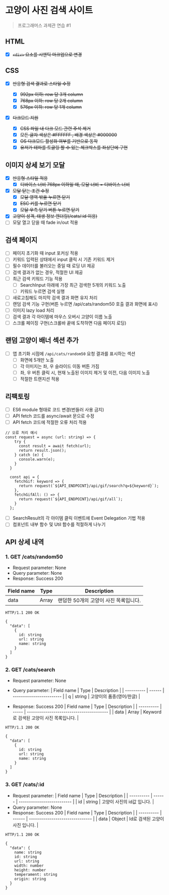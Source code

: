 # 고양이 사진 검색 사이트

> 프로그래머스 과제관 연습 #1

## HTML

- [x] ~~`<div>` 요소를 시맨틱 마크업으로 변경~~

## CSS

- [x] ~~반응형 검색 결과로 스타일 수정~~

  - [x] ~~992px 이하: row 당 3개 column~~
  - [x] ~~768px 이하: row 당 2개 column~~
  - [x] ~~576px 이하: row 당 1개 column~~

- [x] ~~다크모드 지원~~
  - [x] ~~CSS 파일 내 다크 모드 관련 주석 제거~~
  - [x] ~~모든 글자 색상은 #FFFFFF , 배경 색상은 #000000~~
  - [x] ~~OS 다크모드 활성화 여부를 기반으로 동작~~
  - [x] ~~유저가 테마를 토글링 할 수 있는 체크박스를 좌상단에 구현~~

## 이미지 상세 보기 모달

- [x] ~~반응형 스타일 적용~~
  - [x] ~~디바이스 너비 768px 이하일 때, 모달 너비 = 디바이스 너비~~
- [x] ~~모달 닫는 조건 수정~~
  - [x] ~~모달 영역 밖을 누르면 닫기~~
  - [x] ~~ESC 키를 누르면 닫기~~
  - [x] ~~모달 우측 닫기 버튼 누르면 닫기~~
- [x] ~~고양이 성격, 태생 정보 렌더링(/cats/:id 이용)~~
- [ ] 모달 열고 닫을 때 fade in/out 적용

## 검색 페이지

- [ ] 페이지 초기화 때 input 포커싱 적용
- [ ] 키워드 입력된 상태에서 input 클릭 시 기존 키워드 제거
- [ ] 필수 데이터를 불러오는 중일 때 로딩 UI 제공
- [ ] 검색 결과가 없는 경우, 적절한 UI 제공
- [ ] 최근 검색 키워드 기능 적용
  - [ ] SearchInput 아래에 가장 최근 검색한 5개의 키워드 노출
  - [ ] 키워드 누르면 검색 실행
- [ ] 새로고침해도 마지막 검색 결과 화면 유지 처리
- [ ] 랜덤 검색 기능 구현(버튼 누르면 /api/cats/random50 호출 결과 화면에 표시)
- [ ] 이미지 lazy load 처리
- [ ] 검색 결과 각 아이템에 마우스 오버시 고양이 이름 노출
- [ ] 스크롤 페이징 구현(스크롤바 끝에 도착하면 다음 페이지 로딩)

## 랜덤 고양이 배너 섹션 추가

- [ ] 앱 초기화 시점에 `/api/cats/random50` 요청 결과를 표시하는 섹션
  - [ ] 화면에 5개만 노출
  - [ ] 각 이미지는 좌, 우 슬라이드 이동 버튼 가짐
  - [ ] 좌, 우 버튼 클릭 시, 현재 노출된 이미지 제거 및 이전, 다음 이미지 노출
  - [ ] 적절한 트랜지션 적용

## 리팩토링

- [ ] ES6 module 형태로 코드 변경(번들러 사용 금지)
- [ ] API fetch 코드를 async/await 문으로 수정
- [ ] API fetch 코드에 적절한 오류 처리 적용

```
// 오류 처리 예시
const request = async (url: string) => {
    try {
      const result = await fetch(url);
      return result.json();
    } catch (e) {
      console.warn(e);
    }
  }

  const api = {
    fetchGif: keyword => {
      return request(`${API_ENDPOINT}/api/gif/search?q=${keyword}`);
    },
    fetchGifAll: () => {
      return request(`${API_ENDPOINT}/api/gif/all`);
    }
  };
```

- [ ] SearchResult의 각 아이템 클릭 이벤트에 Event Delegation 기법 적용
- [ ] 컴포넌트 내부 함수 및 Util 함수를 적절하게 나누기

## API 상세 내역

### 1. GET /cats/random50

- Request parameter: None
- Query parameter: None
- Response: Success 200

| Field name | Type  | Description                           |
| ---------- | ----- | ------------------------------------- |
| data       | Array | 랜덤한 50개의 고양이 사진 목록입니다. |

```
HTTP/1.1 200 OK

{
  "data": [
    {
      id: string
      url: string
      name: string
    }
  ]
}
```

### 2. GET /cats/search

- Request parameter: None

- Query parameter:
  | Field name | Type | Description |
  | ---------- | ------ | ------------------------ |
  | q | string | 고양이의 품종(영어/한글) |

- Response: Success 200
  | Field name | Type | Description |
  | ---------- | ----- | ---------------------------------------- |
  | data | Array | Keyword로 검색된 고양이 사진 목록입니다. |

```
HTTP/1.1 200 OK

{
  "data": [
    {
      id: string
      url: string
      name: string
    }
  ]
}
```

### 3. GET /cats/:id

- Request parameter:
  | Field name | Type | Description |
  | ---------- | ------ | -------------------------- |
  | id | string | 고양이 사진의 id값 입니다. |
- Query parameter: None
- Response: Success 200
  | Field name | Type | Description |
  | ---------- | ------ | ------------------------------- |
  | data | Object | Id로 검색된 고양이 사진 입니다. |

```
HTTP/1.1 200 OK

{
  "data": {
    name: string
    id: string
    url: string
    width: number
    height: number
    temperament: string
    origin: string
  }
}

```
